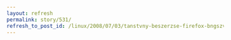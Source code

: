```yaml
---
layout: refresh
permalink: story/531/
refresh_to_post_id: /linux/2008/07/03/tanstvny-beszerzse-firefox-bngszvel-thawte-tl-lpsrl-lpsre
---
```


